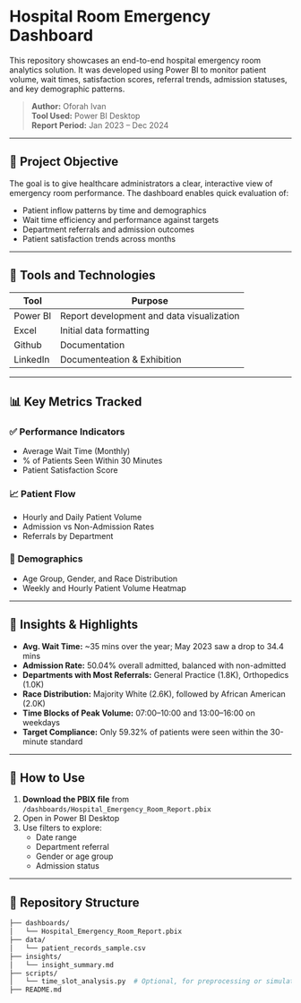 # Hospital Room Emergency Dashboard

This repository showcases an end-to-end hospital emergency room analytics solution. It was developed using Power BI to monitor patient volume, wait times, satisfaction scores, referral trends, admission statuses, and key demographic patterns.

> **Author:** Oforah Ivan  
> **Tool Used:** Power BI Desktop  
> **Report Period:** Jan 2023 – Dec 2024  

---

## 🎯 Project Objective

The goal is to give healthcare administrators a clear, interactive view of emergency room performance. The dashboard enables quick evaluation of:

- Patient inflow patterns by time and demographics
- Wait time efficiency and performance against targets
- Department referrals and admission outcomes
- Patient satisfaction trends across months

---

## 🔧 Tools and Technologies

| Tool       | Purpose                                  |
|------------|-------------------------------------------|
| Power BI   | Report development and data visualization |
| Excel      | Initial data formatting         |
| Github     | Documentation   |
| LinkedIn   | Documenteation & Exhibition |

---

## 📊 Key Metrics Tracked

### ✅ **Performance Indicators**
- Average Wait Time (Monthly)
- % of Patients Seen Within 30 Minutes
- Patient Satisfaction Score

### 📈 **Patient Flow**
- Hourly and Daily Patient Volume
- Admission vs Non-Admission Rates
- Referrals by Department

### 👥 **Demographics**
- Age Group, Gender, and Race Distribution
- Weekly and Hourly Patient Volume Heatmap

---

## 📌 Insights & Highlights

- **Avg. Wait Time:** ~35 mins over the year; May 2023 saw a drop to 34.4 mins
- **Admission Rate:** 50.04% overall admitted, balanced with non-admitted
- **Departments with Most Referrals:** General Practice (1.8K), Orthopedics (1.0K)
- **Race Distribution:** Majority White (2.6K), followed by African American (2.0K)
- **Time Blocks of Peak Volume:** 07:00–10:00 and 13:00–16:00 on weekdays
- **Target Compliance:** Only 59.32% of patients were seen within the 30-minute standard

---








## 🧪 How to Use

1. **Download the PBIX file** from `/dashboards/Hospital_Emergency_Room_Report.pbix`
2. Open in Power BI Desktop
3. Use filters to explore:
    - Date range  
    - Department referral  
    - Gender or age group  
    - Admission status

---

## 📁 Repository Structure

```bash
├── dashboards/
│   └── Hospital_Emergency_Room_Report.pbix
├── data/
│   └── patient_records_sample.csv
├── insights/
│   └── insight_summary.md
├── scripts/
│   └── time_slot_analysis.py  # Optional, for preprocessing or simulation
├── README.md

